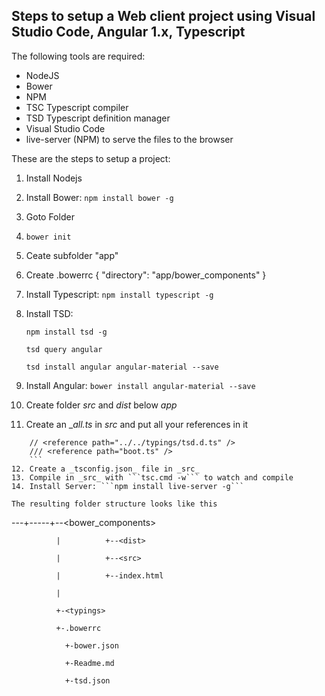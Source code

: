 ## Steps to setup a Web client project using Visual Studio Code, Angular 1.x, Typescript   

The following tools are required:
* NodeJS
* Bower
* NPM
* TSC Typescript compiler
* TSD Typescript definition manager
* Visual Studio Code
* live-server (NPM) to serve the files to the browser


These are the steps to setup a project:

1. Install Nodejs
2. Install Bower: ```npm install bower -g```
3. Goto Folder <myproject>
4. ```bower init```
5. Ceate subfolder "app"
6. Create .bowerrc
        {
            "directory": "app/bower_components"
        }
7. Install Typescript: ```npm install typescript -g```
8. Install TSD: 

    ```npm install tsd -g```

    ```tsd query angular```
    
    ```tsd install angular angular-material --save```
9. Install Angular: ```bower install angular-material --save```
10. Create folder _src_ and _dist_ below _app_
11. Create an __all.ts_ in _src_ and put all your references in it
```
    // <reference path="../../typings/tsd.d.ts" />
    /// <reference path="boot.ts" />
    ```
12. Create a _tsconfig.json_ file in _src_
13. Compile in _src_ with ```tsc.cmd -w``` to watch and compile
14. Install Server: ```npm install live-server -g```

The resulting folder structure looks like this
```
--<myproject>-+-<app>----+--<bower_components>

              |          +--<dist>
            
              |          +--<src>
            
              |          +--index.html
            
              |
            
              +-<typings>
            
              +-.bowerrc
            
                +-bower.json
            
                +-Readme.md
            
                +-tsd.json
```
    

        
    
